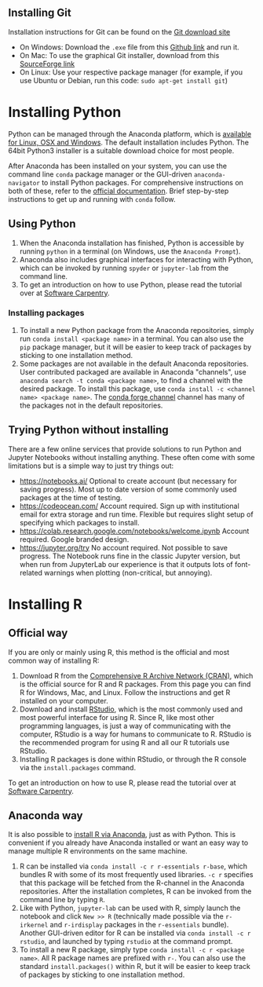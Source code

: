 ## Installing Git

Installation instructions for Git can be found on the
[Git download site](http://git-scm.com/book/en/Getting-Started-Installing-Git)
- On Windows: Download the `.exe` file from this
  [Github link](http://msysgit.github.io) and run it.
- On Mac: To use the graphical Git installer, download from this
  [SourceForge link](http://sourceforge.net/projects/git-osx-installer/)
- On Linux: Use your respective package manager (for example, if you
  use Ubuntu or Debian, run this code: `sudo apt-get install git`)


# Installing Python

Python can be managed through the Anaconda platform, which is [available for
Linux, OSX and Windows](https://www.continuum.io/downloads). The default
installation includes Python. The 64bit Python3 installer is a suitable
download choice for most people.

After Anaconda has been installed on your system, you can use the command line
`conda` package manager or the GUI-driven `anaconda-navigator` to install
Python packages. For comprehensive instructions on both of these, refer to the
[official
documentation](https://docs.continuum.io/anaconda/#navigator-or-conda). Brief
step-by-step instructions to get up and running with `conda` follow.

## Using Python

1. When the Anaconda installation has finished, Python is accessible by running
   `python` in a terminal (on Windows, use the `Anaconda Prompt`).
2. Anaconda also includes graphical interfaces for interacting with Python,
   which can be invoked by running `spyder` or `jupyter-lab` from the command
   line.
3. To get an introduction on how to use Python, please read the tutorial over
   at [Software
   Carpentry](https://swcarpentry.github.io/python-novice-inflammation/).

### Installing packages

1. To install a new Python package from the Anaconda repositories, simply run
   `conda install <package name>` in a terminal. You can also use the `pip`
   package manager, but it will be easier to keep track of packages by sticking
   to one installation method.
2. Some packages are not available in the default Anaconda repositories. User
   contributed packaged are available in Anaconda "channels", use `anaconda
   search -t conda <package name>`, to find a channel with the desired package.
   To install this package, use `conda install -c <channel name> <package
   name>`. The [conda forge channel](https://conda-forge.github.io/) channel
   has many of the packages not in the default repositories.

## Trying Python without installing

There are a few online services that provide solutions to run Python and Jupyter
Notebooks without installing anything. These often come with some limitations
but is a simple way to just try things out:

-   https://notebooks.ai/ Optional to create account (but necessary for saving
    progress). Most up to date version of some commonly used packages at the
    time of testing.
-   https://codeocean.com/ Account required. Sign up with institutional email
    for extra storage and run time. Flexible but requires slight setup of
    specifying which packages to install.
-   https://colab.research.google.com/notebooks/welcome.ipynb Account required.
    Google branded design.
-   https://jupyter.org/try No account required. Not possible to save progress.
    The Notebook runs fine in the classic Jupyter version, but when run from
    JupyterLab our experience is that it outputs lots of font-related warnings
    when plotting (non-critical, but annoying).

# Installing R

## Official way

If you are only or mainly using R, this method is the official and most common
way of installing R:

1. Download R from the [Comprehensive R Archive Network
   (CRAN)](https://cran.r-project.org/), which is the official source for R and
   R packages. From this page you can find R for Windows, Mac, and Linux.
   Follow the instructions and get R installed on your computer.
2. Download and install
   [RStudio](https://www.rstudio.com/products/rstudio/download/#download),
   which is the most commonly used and most powerful interface for using R.
   Since R, like most other programming languages, is just a way of
   communicating with the computer, RStudio is a way for humans to communicate
   to R. RStudio is the recommended program for using R and all our R tutorials
   use RStudio.
3. Installing R packages is done within RStudio, or through the R console via
   the `install.packages` command.

To get an introduction on how to use R, please read the tutorial over at
[Software Carpentry](https://swcarpentry.github.io/r-novice-inflammation/).

## Anaconda way

It is also possible to [install R via
Anaconda](https://docs.anaconda.com/anaconda/user-guide/tasks/use-r-language),
just as with Python. This is convenient if you already have Anaconda installed
or want an easy way to manage multiple R environments on the same machine.

1. R can be installed via `conda install -c r r-essentials r-base`, which
   bundles R with some of its most frequently used libraries. `-c r` specifies
   that this package will be fetched from the R-channel in the Anaconda
   repositories. After the installation completes, R can be invoked from the
   command line by typing `R`.
2. Like with Python, `jupyter-lab` can be used with R, simply launch
   the notebook and click `New >> R` (technically made possible via the
   `r-irkernel` and `r-irdisplay` packages in the `r-essentials` bundle).
   Another GUI-driven editor for R can be installed via `conda install -c
   r rstudio`, and launched by typing `rstudio` at the command prompt.
3. To install a new R package, simply type `conda install -c r <package name>`.
   All R package names are prefixed with `r-`. You can also use the standard
   `install.packages()` within R, but it will be easier to keep track of
   packages by sticking to one installation method.

